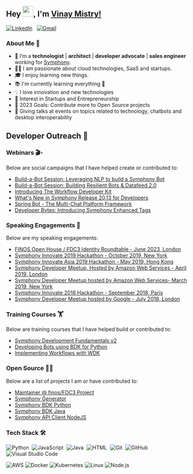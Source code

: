 ## Hey <img src="https://github.com/TheDudeThatCode/TheDudeThatCode/blob/master/Assets/Hi.gif" width="29px">, I'm [Vinay Mistry!](https://www.linkedin.com/in/vinaymistryuk/) 
<a href="https://www.linkedin.com/in/vinaymistryuk/"><img alt="LinkedIn" src="https://img.shields.io/badge/linkedin%20-%230077B5.svg?&style=flat&logo=linkedin&logoColor=white"/></a> &nbsp;
<a href="mailto:mrvinaymistry@gmail.com"><img alt="Gmail" src="https://img.shields.io/badge/Gmail-D14836?style=flat&logo=gmail&logoColor=white" /></a> &nbsp;
<br />

### About Me 🚀
- 🌱 I’m a **technologist** | **architect** | **developer advocate** | **sales engineer** working for [Symphony](https://symphony.com/). </br>
- 👨‍💻 I am passionate about cloud technologies, SaaS and startups. </br>
- 🎓 I enjoy learning new things. </br>
- 📚 I'm currently learning everything 🤣
- 💡 I love innovation and new technologies
- 💼 Interest in Startups and Entrepreneurship
- 🥅 2023 Goals: Contribute more to Open Source projects
- 🎤 Giving talks at events on topics related to technology, chatbots and desktop interoperability

## Developer Outreach 💬
### Webinars 🎬- 
Below are social campaigns that I have helped create or contributed to:
  - [Build-a-Bot Session: Leveraging NLP to build a Symphony Bot](https://goto.symphony.com/LeveragingNLP-wbn-recording.html)
  - [Build-a-Bot Session: Building Resilient Bots & Datafeed 2.0](https://goto.symphony.com/Build-a-Bot-Datafeed-Recording.html)
  - [Introducing The Workflow Developer Kit](https://goto.symphony.com/WorkflowDevKit-Recording.html)
  - [What's New in Symphony Release 20.13 for Developers](https://goto.symphony.com/WB-GL-2021-12-Dev20.13_03.Recording.html)
  - [Spring Bot - The Multi-Chat Platform Framework](https://goto.symphony.com/WB-GL-2022-06_SpringBot_Recording.html)
  - [Developer Bytes: Introducing Symphony Enhanced Tags](https://bit.ly/symdevbytes)

### Speaking Engagements 📢
Below are my speaking engagements:
  - [FINOS Open House / FDC3 Identity Roundtable - June 2023, London](https://finosopenhouseandmembermeet.sched.com/event/1NPxz/fdc3-identity-roundtable-extended-session)
  - [Symphony Innovate 2019 Hackathon - October 2019, New York](https://www.meetup.com/symphony-developer-group-new-york/events/264701463/)
  - [Symphony Innovate Asia 2019 Hackathon - May 2019, Hong Kong](https://www.meetup.com/symphony-developer-group-hong-kong/events/259371008/)
  - [Symphony Developer Meetup, Hosted by Amazon Web Services - April 2019, London](https://www.meetup.com/symphony-developer-group-london/events/260040972/)
  - [Symphony Developer Meetup hosted by Amazon Web Services- March 2019, New York](https://www.meetup.com/symphony-developer-group-new-york/events/258909090/)
  - [Symphony Innovate 2018 Hackathon - September 2018, Paris](https://www.meetup.com/symphony-developer-group-london/events/254801218/)
  - [Symphony Developer Meetup hosted by Google - July 2018, London](https://www.meetup.com/symphony-developer-group-london/events/252240970)

### Training Courses 🏋️
Below are training courses that I have helped build or contributed to:
  - [Symphony Development Fundamentals v2](https://learn.symphony.com/courses/fundamentals-v2)
  - [Developing Bots using BDK for Python](https://learn.symphony.com/courses/bdk-2-python)
  - [Implementing Workflows with WDK](https://learn.symphony.com/courses/wdk)

### Open Source 👨‍💻
Below are a list of projects I am or have contributed to:
  - [Maintainer @ finos/FDC3 Project](https://github.com/finos/fdc3)
  - [Symphony Generator](https://github.com/finos/generator-symphony)
  - [Symphony BDK Python](https://github.com/finos/symphony-bdk-python)
  - [Symphony BDK Java](https://github.com/finos/symphony-bdk-java)
  - [Symphony API Client NodeJS](https://github.com/SymphonyPlatformSolutions/symphony-api-client-node)

### Tech Stack 🛠
![Python](https://img.shields.io/badge/-Python-05122A?style=flat&logo=python)&nbsp;
![JavaScript](https://img.shields.io/badge/-JavaScript-05122A?style=flat&logo=javascript)&nbsp;
![Java](https://img.shields.io/badge/-Java-05122A?style=flat&logo=Java&logoColor=FFA518)&nbsp;
![HTML](https://img.shields.io/badge/-HTML-05122A?style=flat&logo=HTML5)&nbsp;
![Git](https://img.shields.io/badge/-Git-05122A?style=flat&logo=git)&nbsp;
![GitHub](https://img.shields.io/badge/-GitHub-05122A?style=flat&logo=github)&nbsp;
![Visual Studio Code](https://img.shields.io/badge/-Visual%20Studio%20Code-05122A?style=flat&logo=visual-studio-code&logoColor=007ACC)&nbsp;

![AWS](https://img.shields.io/badge/-AWS-000?&logo=Amazon-AWS&logoColor=F90)
![Docker](https://img.shields.io/badge/-Docker-000?&logo=Docker)
![Kubernetes](https://img.shields.io/badge/-Kubernetes-000?&logo=Kubernetes)
![Linux](https://img.shields.io/badge/-Linux-000?&logo=Linux)
![Node.js](https://img.shields.io/badge/-Node.js-000?&logo=node.js)

<br />
